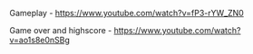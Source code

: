 Gameplay - https://www.youtube.com/watch?v=fP3-rYW_ZN0

Game over and highscore - https://www.youtube.com/watch?v=ao1s8e0nSBg
